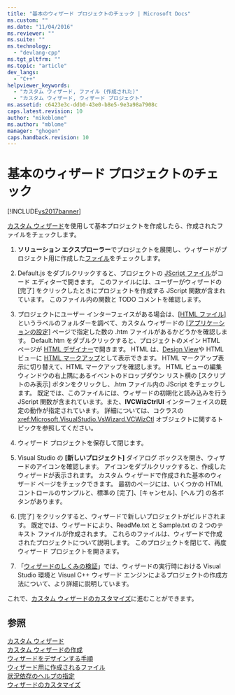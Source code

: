 ```yaml
---
title: "基本のウィザード プロジェクトのチェック | Microsoft Docs"
ms.custom: ""
ms.date: "11/04/2016"
ms.reviewer: ""
ms.suite: ""
ms.technology: 
  - "devlang-cpp"
ms.tgt_pltfrm: ""
ms.topic: "article"
dev_langs: 
  - "C++"
helpviewer_keywords: 
  - "カスタム ウィザード, ファイル (作成された)"
  - "カスタム ウィザード, ウィザード プロジェクト"
ms.assetid: c6423e3c-ddb0-43e0-b8e5-9e3a98a7908c
caps.latest.revision: 10
author: "mikeblome"
ms.author: "mblome"
manager: "ghogen"
caps.handback.revision: 10
---
```

# 基本のウィザード プロジェクトのチェック
[!INCLUDE[vs2017banner](../assembler/inline/includes/vs2017banner.md)]

[カスタム ウィザード](../ide/creating-a-custom-wizard.md)を使用して基本プロジェクトを作成したら、作成されたファイルをチェックします。  
  
1.  **ソリューション エクスプローラー**でプロジェクトを展開し、ウィザードがプロジェクト用に作成した[ファイル](../ide/files-created-for-your-wizard.md)をチェックします。  
  
2.  Default.js をダブルクリックすると、プロジェクトの [JScript ファイル](../ide/jscript-file.md)がコード エディターで開きます。  このファイルには、ユーザーがウィザードの \[完了\] をクリックしたときにプロジェクトを作成する JScript 関数が含まれています。  このファイル内の関数と TODO コメントを確認します。  
  
3.  プロジェクトにユーザー インターフェイスがある場合は、[&#91;HTML ファイル&#93;](../ide/html-files.md) というラベルのフォルダーを調べて、カスタム ウィザードの [&#91;アプリケーションの設定&#93;](../Topic/Application%20Settings,%20Custom%20Wizard.md) ページで指定した数の .htm ファイルがあるかどうかを確認します。  Default.htm をダブルクリックすると、プロジェクトのメイン HTML ページが [HTML デザイナー](../Topic/HTML%20Designer.md)で開きます。  HTML は、[Design View](../Topic/Design%20View1.md)や HTML ビューに [HTML マークアップ](http://msdn.microsoft.com/ja-jp/7bb90672-b36a-4cf9-9bbc-677c9b956318)として表示できます。  HTML マークアップ表示に切り替えて、HTML マークアップを確認します。  HTML ビューの編集ウィンドウの右上隅にあるイベントのドロップダウン リスト横の \[スクリプトのみ表示\] ボタンをクリックし、.htm ファイル内の JScript をチェックします。  既定では、このファイルには、ウィザードの初期化と読み込みを行う JScript 関数が含まれています。また、**IVCWizCtrlUI** インターフェイスの既定の動作が指定されています。  詳細については、コクラスの <xref:Microsoft.VisualStudio.VsWizard.VCWizCtl> オブジェクトに関するトピックを参照してください。  
  
4.  ウィザード プロジェクトを保存して閉じます。  
  
5.  Visual Studio の **\[新しいプロジェクト\]** ダイアログ ボックスを開き、ウィザードのアイコンを確認します。  アイコンをダブルクリックすると、作成したウィザードが表示されます。  カスタム ウィザードで作成された基本のウィザード ページをチェックできます。  最初のページには、いくつかの HTML コントロールのサンプルと、標準の \[完了\]、\[キャンセル\]、\[ヘルプ\] の各ボタンがあります。  
  
6.  \[完了\] をクリックすると、ウィザードで新しいプロジェクトがビルドされます。  既定では、ウィザードにより、ReadMe.txt と Sample.txt の 2 つのテキスト ファイルが作成されます。  これらのファイルは、ウィザードで作成されたプロジェクトについて説明します。  このプロジェクトを閉じて、再度ウィザード プロジェクトを開きます。  
  
7.  「[ウィザードのしくみの検証](../Topic/Examining%20the%20Mechanics%20of%20a%20Wizard.md)」では、ウィザードの実行時における Visual Studio 環境と Visual C\+\+ ウィザード エンジンによるプロジェクトの作成方法について、より詳細に説明しています。  
  
 これで、[カスタム ウィザードのカスタマイズ](../ide/customizing-your-wizard.md)に進むことができます。  
  
## 参照  
 [カスタム ウィザード](../ide/custom-wizard.md)   
 [カスタム ウィザードの作成](../ide/creating-a-custom-wizard.md)   
 [ウィザードをデザインする手順](../ide/steps-to-designing-a-wizard.md)   
 [ウィザード用に作成されるファイル](../ide/files-created-for-your-wizard.md)   
 [状況依存のヘルプの指定](../ide/providing-context-sensitive-help.md)   
 [ウィザードのカスタマイズ](../ide/customizing-your-wizard.md)